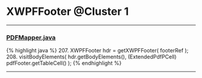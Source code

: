 # XWPFFooter @Cluster 1

***

### [PDFMapper.java](https://searchcode.com/codesearch/view/12208685/)
{% highlight java %}
207. XWPFFooter hdr = getXWPFFooter( footerRef );
208. visitBodyElements( hdr.getBodyElements(), (ExtendedPdfPCell) pdfFooter.getTableCell() );
{% endhighlight %}

***

